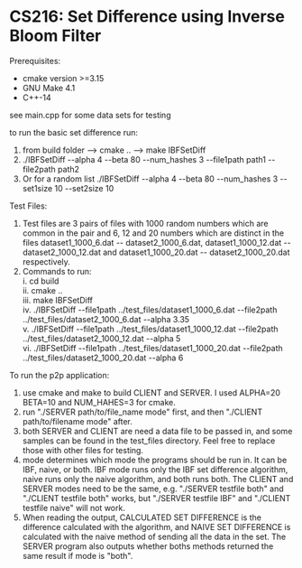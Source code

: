 # CS216: Set Difference using Inverse Bloom Filter

Prerequisites:
- cmake version >=3.15
- GNU Make 4.1
- C++-14

see main.cpp for some data sets for testing

to run the basic set difference run:
1. from build folder --> cmake .. --> make IBFSetDiff
2. ./IBFSetDiff --alpha 4 --beta 80 --num_hashes 3 --file1path path1 --file2path path2
3. Or for a random list ./IBFSetDiff --alpha 4 --beta 80 --num_hashes 3 --set1size 10 --set2size 10

Test Files:

1. Test files are 3 pairs of files with 1000 random numbers which are common in the pair and 6, 12 and 20 numbers which are distinct in the files dataset1_1000_6.dat -- dataset2_1000_6.dat, dataset1_1000_12.dat -- dataset2_1000_12.dat and dataset1_1000_20.dat -- dataset2_1000_20.dat respectively.
2. Commands to run:<br/>
	i. cd build<br/>
	ii. cmake ..<br/>
	iii. make IBFSetDiff<br/>
	iv. ./IBFSetDiff --file1path ../test_files/dataset1_1000_6.dat --file2path ../test_files/dataset2_1000_6.dat --alpha 3.35<br/>
	v. ./IBFSetDiff --file1path ../test_files/dataset1_1000_12.dat --file2path ../test_files/dataset2_1000_12.dat --alpha 5<br/>
	vi. ./IBFSetDiff --file1path ../test_files/dataset1_1000_20.dat --file2path ../test_files/dataset2_1000_20.dat --alpha 6<br/>

To run the p2p application:
1. use cmake and make to build CLIENT and SERVER. I used ALPHA=20 BETA=10 and NUM_HAHES=3 for cmake.
2. run "./SERVER path/to/file_name mode" first, and then "./CLIENT path/to/filename mode" after.
3. both SERVER and CLIENT are need a data file to be passed in, and some samples can be found in the test_files directory. Feel free to replace those with other files for testing.
4. mode determines which mode the programs should be run in. It can be IBF, naive, or both. IBF mode runs only the IBF set difference algorithm, naive runs only the naive algorithm, and both runs both. The CLIENT and SERVER modes need to be the same, e.g. "./SERVER testfile both" and "./CLIENT testfile both" works, but "./SERVER testfile IBF" and "./CLIENT testfile naive" will not work.
5. When reading the output, CALCULATED SET DIFFERENCE is the difference calculated with the algorithm, and NAIVE SET DIFFERENCE is calculated with the naive method of sending all the data in the set. The SERVER program also outputs whether boths methods returned the same result if mode is "both".
